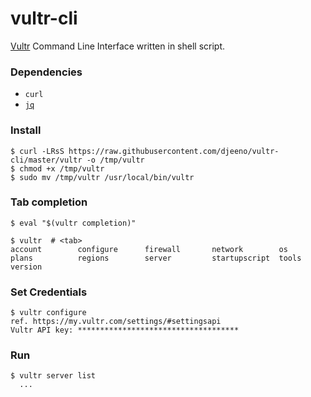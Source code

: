 # vultr-cli

[Vultr](https://www.vultr.com/?ref=7845607-4F) Command Line Interface written in shell script.

### Dependencies

- `curl`
- [`jq`](https://stedolan.github.io/jq/)

### Install

```console
$ curl -LRsS https://raw.githubusercontent.com/djeeno/vultr-cli/master/vultr -o /tmp/vultr
$ chmod +x /tmp/vultr
$ sudo mv /tmp/vultr /usr/local/bin/vultr
```

### Tab completion

```console
$ eval "$(vultr completion)"

$ vultr  # <tab>
account        configure      firewall       network        os             plans          regions        server         startupscript  tools          version
```

### Set Credentials

```console
$ vultr configure
ref. https://my.vultr.com/settings/#settingsapi
Vultr API key: ************************************
```

### Run

```console
$ vultr server list
  ...
```

